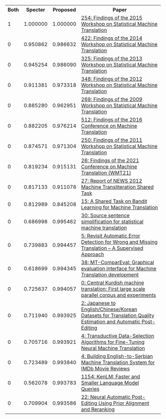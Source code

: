 <html><table><tr>
<th>Both</th>
<th>Specter</th>
<th>Proposed</th>
<th>Paper</th>
</tr>
<tr>
<td>1</td>
<td>1.000000</td>
<td>1.000000</td>
<td><a href="https://www.semanticscholar.org/paper/feb420a4ac7c5719d51480053cd3e8669d5f2062">254: Findings of the 2015 Workshop on Statistical Machine Translation</a></td>
</tr>
<tr>
<td>0</td>
<td>0.950862</td>
<td>0.986632</td>
<td><a href="https://www.semanticscholar.org/paper/5ec85a0d88adcc4344bb5cc81b0d1aef9bcd8dcc">422: Findings of the 2014 Workshop on Statistical Machine Translation</a></td>
</tr>
<tr>
<td>0</td>
<td>0.945254</td>
<td>0.986090</td>
<td><a href="https://www.semanticscholar.org/paper/7de66a09cd23f05859a95fa55616b515acab71e9">325: Findings of the 2013 Workshop on Statistical Machine Translation</a></td>
</tr>
<tr>
<td>0</td>
<td>0.911381</td>
<td>0.973318</td>
<td><a href="https://www.semanticscholar.org/paper/cd17f62533ed110e6b31979f18680a4c6feb15a5">348: Findings of the 2012 Workshop on Statistical Machine Translation</a></td>
</tr>
<tr>
<td>0</td>
<td>0.885280</td>
<td>0.962951</td>
<td><a href="https://www.semanticscholar.org/paper/319ac2dd69f75ef281fe4652dad97a32a0b8f4ac">269: Findings of the 2009 Workshop on Statistical Machine Translation</a></td>
</tr>
<tr>
<td>0</td>
<td>0.882205</td>
<td>0.976214</td>
<td><a href="https://www.semanticscholar.org/paper/1a327709cc53ff9e52454e50a643abf4a0ac92af">512: Findings of the 2016 Conference on Machine Translation</a></td>
</tr>
<tr>
<td>0</td>
<td>0.874571</td>
<td>0.971304</td>
<td><a href="https://www.semanticscholar.org/paper/2d60175fa4c4d2f9339d95f7ae2c5ce30c11575d">250: Findings of the 2011 Workshop on Statistical Machine Translation</a></td>
</tr>
<tr>
<td>0</td>
<td>0.819234</td>
<td>0.915131</td>
<td><a href="https://www.semanticscholar.org/paper/ec4490055de38e9fba38f6ac9ef50d9205df5067">26: Findings of the 2021 Conference on Machine Translation (WMT21)</a></td>
</tr>
<tr>
<td>0</td>
<td>0.817133</td>
<td>0.911078</td>
<td><a href="https://www.semanticscholar.org/paper/04f2cdaf46983dd7d1e3d5bff89ec401ca284a30">27: Report of NEWS 2012 Machine Transliteration Shared Task</a></td>
</tr>
<tr>
<td>0</td>
<td>0.812989</td>
<td>0.845208</td>
<td><a href="https://www.semanticscholar.org/paper/ecb5f6f140a132ac8a093f92d98a852a2720b85b">15: A Shared Task on Bandit Learning for Machine Translation</a></td>
</tr>
<tr>
<td>0</td>
<td>0.686998</td>
<td>0.995462</td>
<td><a href="https://www.semanticscholar.org/paper/dee6ced7d9e1def2701cbbe41dbe61bcdd6dbd27">30: Source sentence simplification for statistical machine translation</a></td>
</tr>
<tr>
<td>0</td>
<td>0.739883</td>
<td>0.994457</td>
<td><a href="https://www.semanticscholar.org/paper/eb6ba28195454479b6c508c03c95f3fb1b276295">5: Revisit Automatic Error Detection for Wrong and Missing Translation – A Supervised Approach</a></td>
</tr>
<tr>
<td>0</td>
<td>0.618699</td>
<td>0.994345</td>
<td><a href="https://www.semanticscholar.org/paper/9ba19eab999cefef4dc29f1e6a9046458b09a7fb">38: MT-ComparEval: Graphical evaluation interface for Machine Translation development</a></td>
</tr>
<tr>
<td>0</td>
<td>0.725637</td>
<td>0.994057</td>
<td><a href="https://www.semanticscholar.org/paper/9ca17bf6931ddae814ad440557377107bc334195">0: Central Kurdish machine translation: First large scale parallel corpus and experiments</a></td>
</tr>
<tr>
<td>0</td>
<td>0.711940</td>
<td>0.993925</td>
<td><a href="https://www.semanticscholar.org/paper/d821fe8f1e7b67fab24b57a30d2c78acb08e8d11">2: Japanese to English/Chinese/Korean Datasets for Translation Quality Estimation and Automatic Post-Editing</a></td>
</tr>
<tr>
<td>0</td>
<td>0.705716</td>
<td>0.993921</td>
<td><a href="https://www.semanticscholar.org/paper/bf7e151ec7f313e2e3a3d6afaa5fe6637dd1c235">4: Transductive Data-Selection Algorithms for Fine-Tuning Neural Machine Translation</a></td>
</tr>
<tr>
<td>0</td>
<td>0.723489</td>
<td>0.993840</td>
<td><a href="https://www.semanticscholar.org/paper/cd2ef9463d48270e56098e4d965bf41c3d1a0971">4: Building English-to-Serbian Machine Translation System for IMDb Movie Reviews</a></td>
</tr>
<tr>
<td>0</td>
<td>0.562078</td>
<td>0.993783</td>
<td><a href="https://www.semanticscholar.org/paper/883d1d06d857a85a0e64bb19f0b17d56f2cc9d7b">1154: KenLM: Faster and Smaller Language Model Queries</a></td>
</tr>
<tr>
<td>0</td>
<td>0.709904</td>
<td>0.993586</td>
<td><a href="https://www.semanticscholar.org/paper/ac0ede1fdda414e883d8f60df3d2f803f345d1f0">22: Neural Automatic Post-Editing Using Prior Alignment and Reranking</a></td>
</tr>
</table></html>
